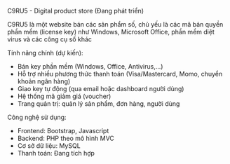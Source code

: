 C9RU5 - Digital product store (Đang phát triển)

C9RU5 là một website bán các sản phẩm số, chủ yếu là các mã bản quyền phần mềm (license key) như Windows, Microsoft Office, phần mềm diệt virus và các công cụ số khác

Tính năng chính (dự kiến):
- Bán key phần mềm (Windows, Office, Antivirus,...)
- Hỗ trợ nhiều phương thức thanh toán (Visa/Mastercard, Momo, chuyển khoản ngân hàng)
- Giao key tự động (qua email hoặc dashboard người dùng)
- Hệ thống mã giảm giá (voucher)
- Trang quản trị: quản lý sản phẩm, đơn hàng, người dùng

Công nghệ sử dụng:
- Frontend: Bootstrap, Javascript
- Backend: PHP theo mô hình MVC
- Cơ sở dữ liệu: MySQL
- Thanh toán: Đang tích hợp


